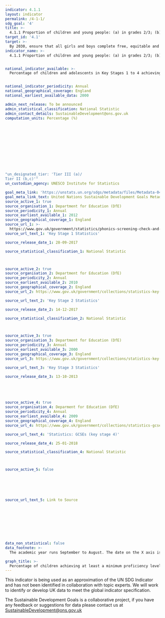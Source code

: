 ```yaml
---
indicator: 4.1.1
layout: indicator
permalink: /4-1-1/
sdg_goal: '4'
title: >-
  4.1.1 Proportion of children and young people: (a) in grades 2/3; (b) at the end of primary; and (c) at the end of lower secondary achieving at least a minimum proficiency level in (i) reading and (ii) mathematics, by sex
target_id: '4.1'
target: >-
  By 2030, ensure that all girls and boys complete free, equitable and quality primary and secondary education leading to relevant and effective learning outcomes
indicator_name: >-
  4.1.1 Proportion of children and young people: (a) in grades 2/3; (b) at the end of primary; and (c) at the end of lower secondary achieving at least a minimum proficiency level in (i) reading and (ii) mathematics, by sex


national_indicator_available: >-
  Percentage of children and adolescents in Key Stages 1 to 4 achieving at least a minimum proficiency level in English and Mathematics


national_indicator_periodicity: Annual
national_geographical_coverage: England
national_earliest_available_data: 2000

admin_next_release: To be announced
admin_statistical_classification: National Statistic
admin_contact_details: SustainableDevelopment@ons.gov.uk
computation_units: Percentage (%)












"un_designated_tier: 'Tier III (a)/
Tier II (b,c)'"
un_custodian_agency: UNESCO Institute for Statistics 

goal_meta_link: 'https://unstats.un.org/sdgs/metadata/files/Metadata-04-01-01.pdf'
goal_meta_link_text: United Nations Sustainable Development Goals Metadata (PDF 211 KB)
source_active_1: true
source_organisation_1: Department for Education (DfE)
source_periodicity_1: Annual
source_earliest_available_1: 2012
source_geographical_coverage_1: England
source_url_1: >-
  https://www.gov.uk/government/statistics/phonics-screening-check-and-key-stage-1-assessments-england-2016
source_url_text_1: 'Key Stage 1 Statistics'

source_release_date_1: 28-09-2017

source_statistical_classification_1: National Statistic



source_active_2: true
source_organisation_2: Department for Education (DfE)
source_periodicity_2: Annual
source_earliest_available_2: 2010
source_geographical_coverage_2: England
source_url_2: https://www.gov.uk/government/collections/statistics-key-stage-2

source_url_text_2: 'Key Stage 2 Statistics'

source_release_date_2: 14-12-2017

source_statistical_classification_2: National Statistic



source_active_3: true
source_organisation_3: Department for Education (DfE)
source_periodicity_3: Annual
source_earliest_available_3: 2000
source_geographical_coverage_3: England
source_url_3: https://www.gov.uk/government/collections/statistics-key-stage-3

source_url_text_3: 'Key Stage 3 Statistics'

source_release_date_3: 13-10-2013





source_active_4: true
source_organisation_4: Deparment for Education (DfE)
source_periodicity_4: Annual
source_earliest_available_4: 2009
source_geographical_coverage_4: England
source_url_4: https://www.gov.uk/government/collections/statistics-gcses-key-stage-4

source_url_text_4: 'Statistics: GCSEs (key stage 4)'

source_release_date_4: 25-01-2018

source_statistical_classification_4: National Statistic



source_active_5: false






source_url_text_5: Link to Source









data_non_statistical: false
data_footnote: >-
  The academic year runs September to August. The date on the X axis is the start of the academic year

graph_title: >-
  Percentage of children achieving at least a minimum proficiency level in reading and mathematics
---
```

This indicator is being used as an approximation of the UN SDG Indicator and has not been identified in collaboration with topic experts. We will work to identify or develop UK data to meet the global indicator specification. 
  
The Sustainable Development Goals is a collaborative project, if you have any feedback or suggestions for data please contact us at <SustainableDevelopment@ons.gov.uk>
